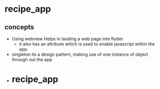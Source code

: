 # recipe_app
## concepts
 - Using webview
    Helps in laoding a web page into flutter
    - it also has an attribute which is used to enable javascript within the app.
 - singleton
   its a design pattern, making use of one instance of object through out the app
 - # recipe_app
